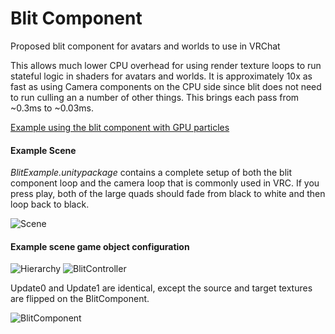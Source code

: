 # Blit Component
Proposed blit component for avatars and worlds to use in VRChat

This allows much lower CPU overhead for using render texture loops to run stateful logic in shaders for avatars and worlds. It is approximately 10x as fast as using Camera components on the CPU side since blit does not need to run culling an a number of other things. This brings each pass from ~0.3ms to ~0.03ms. 

[Example using the blit component with GPU particles](https://i.imgur.com/Io85hNc.gifv)

#### Example Scene
*BlitExample.unitypackage* contains a complete setup of both the blit component loop and the camera loop that is commonly used in VRC. If you press play, both of the large quads should fade from black to white and then loop back to black.

![Scene](https://i.imgur.com/yXZi9go.png)

#### Example scene game object configuration
![Hierarchy](https://i.imgur.com/c9L13eX.png)
![BlitController](https://i.imgur.com/kXOe7zw.png)

Update0 and Update1 are identical, except the source and target textures are flipped on the BlitComponent.

![BlitComponent](https://i.imgur.com/6KwpziB.png)
